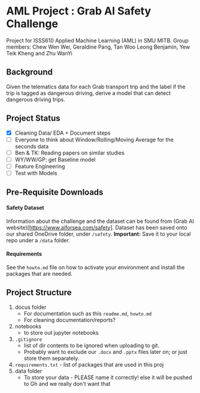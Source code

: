 # AML Project : Grab AI Safety Challenge 
Project for ISSS610 Applied Machine Learning (AML) in SMU MITB. 
Group members: Chew Wen Wei, Geraldine Pang, Tan Woo Leong Benjamin, Yew Teik Kheng and Zhu WanYi

## Background
Given the telematics data for each Grab transport trip and the label if the trip is tagged as dangerous driving, derive a model that can detect dangerous driving trips.

## Project Status
- [x] Cleaning Data/ EDA + Document steps
- [ ] Everyone to think about Window/Rolling/Moving Average for the seconds data
- [ ] Ben & TK: Reading papers on similar studies
- [ ] WY/WW/GP: get Baseline model
- [ ] Feature Engineering
- [ ] Test with Models

## Pre-Requisite Downloads 
#### Safety Dataset 
Information about the challenge and the dataset can be found from (Grab AI website)[https://www.aiforsea.com/safety]. 
Dataset has been saved onto our shared OneDrive folder, under `/safety`. **Important:** Save it to your local repo under a `/data` folder.

#### Requirements 
See the `howto.md` file on how to activate your environment and install the packages that are needed.

## Project Structure 
1. docus folder
    - For documentation such as this `readme.md`, `howto.md` 
    - For cleaning documentation/reports? 
2. notebooks
    - to store out jupyter notebooks 
3. `.gitignore` 
    -  list of dir contents to be ignored when uploading to git.
    - Probably want to exclude our `.docx` and `.pptx` files later on; or just store them separately.
4. `requirements.txt` - list of packages that are used in this proj
5. data folder 
    - To store your data - PLEASE name it correctly! else it will be pushed to Gh and we really don't want that

